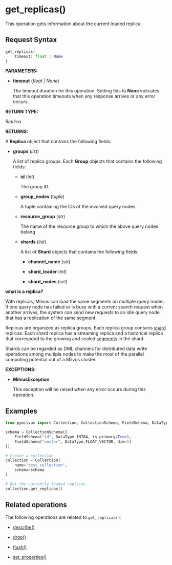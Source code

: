 # get_replicas()

This operation gets information about the current loaded replica.

## Request Syntax

```python
get_replicas(
    timeout: float | None
)
```

__PARAMETERS:__

- __timeout__ (_float _|_ None_)  

    The timeout duration for this operation. Setting this to __None__ indicates that this operation timeouts when any response arrives or any error occurs.

__RETURN TYPE:__

_Replica_

__RETURNS:__

A __Replica__ object that contains the following fields:

- __groups__ (_list_)

    A list of replica groups. Each __Group__ objects that contains the following fields:

    - __id__ (_int_)

        The group ID.

    - __group_nodes__ (_tuple_)

        A tuple containing the IDs of the involved query nodes

    - __resource_group__ (_str_)

        The name of the resource group to which the above query nodes belong

    - __shards__ (_list_)  

        A list of __Shard__ objects that contains the following fields:

        - __channel_name__ (_str_)

        - __shard_leader__ (_int_)

        - __shard_nodes__ (_set_)

<div class="admonition note">

<p><b>what is a replica?</b></p>

<p>With replicas, Milvus can load the same segments on multiple query nodes. If one query node has failed or is busy with a current search request when another arrives, the system can send new requests to an idle query node that has a replication of the same segment. </p>
<p>Replicas are organized as replica groups. Each replica group contains <a href="https://milvus.io/docs/v2.1.x/glossary.md#Sharding">shard</a> replicas. Each shard replica has a streaming replica and a historical replica that correspond to the growing and sealed <a href="https://milvus.io/docs/v2.1.x/glossary.md#Segment">segments</a> in the shard.</p>
<p>Shards can be regarded as DML channels for distributed data write operations among multiple nodes to make the most of the parallel computing potential out of a Milvus cluster.</p>

</div>

__EXCEPTIONS:__

- __MilvusException__

    This exception will be raised when any error occurs during this operation.

## Examples

```python
from pymilvus import Collection, CollectionSchema, FieldSchema, DataType

schema = CollectionSchema([
    FieldSchema("id", DataType.INT64, is_primary=True),
    FieldSchema("vector", DataType.FLOAT_VECTOR, dim=5)
])

# Create a collection
collection = Collection(
    name="test_collection",
    schema=schema
)

# Get the currently loaded replicas
collection.get_replicas()
```

## Related operations

The following operations are related to `get_replicas()`:

- [describe()](./describe.md)

- [drop()](./drop.md)

- [flush()](./flush.md)

- [set_properties()](./set_properties.md)

